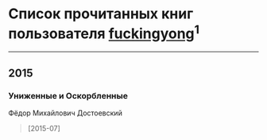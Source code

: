 # Список прочитанных книг пользователя [fuckingyong](https://www.facebook.com/app_scoped_user_id/871407482950478/)<sup>1</sup>
---

## 2015

### Униженные и Оскорбленные
Фёдор Михайлович Достоевский
> [2015-07] 



